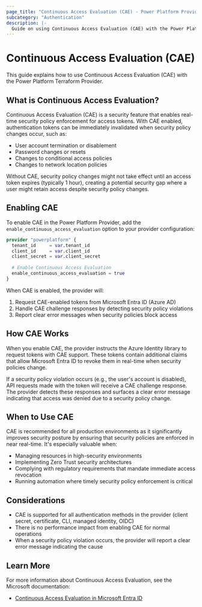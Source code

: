 ```yaml
---
page_title: "Continuous Access Evaluation (CAE) - Power Platform Provider"
subcategory: "Authentication"
description: |-
  Guide on using Continuous Access Evaluation (CAE) with the Power Platform Terraform Provider.
---
```


# Continuous Access Evaluation (CAE)

This guide explains how to use Continuous Access Evaluation (CAE) with the Power Platform Terraform Provider.

## What is Continuous Access Evaluation?

Continuous Access Evaluation (CAE) is a security feature that enables real-time security policy enforcement for access tokens. 
With CAE enabled, authentication tokens can be immediately invalidated when security policy changes occur, such as:

- User account termination or disablement
- Password changes or resets
- Changes to conditional access policies
- Changes to network location policies

Without CAE, security policy changes might not take effect until an access token expires (typically 1 hour), creating a 
potential security gap where a user might retain access despite security policy changes.

## Enabling CAE

To enable CAE in the Power Platform Provider, add the `enable_continuous_access_evaluation` option to your provider configuration:

```terraform
provider "powerplatform" {
  tenant_id     = var.tenant_id
  client_id     = var.client_id
  client_secret = var.client_secret
  
  # Enable Continuous Access Evaluation
  enable_continuous_access_evaluation = true
}
```

When CAE is enabled, the provider will:

1. Request CAE-enabled tokens from Microsoft Entra ID (Azure AD)
2. Handle CAE challenge responses by detecting security policy violations
3. Report clear error messages when security policies block access

## How CAE Works

When you enable CAE, the provider instructs the Azure Identity library to request tokens with CAE support. These tokens 
contain additional claims that allow Microsoft Entra ID to revoke them in real-time when security policies change.

If a security policy violation occurs (e.g., the user's account is disabled), API requests made with the token will 
receive a CAE challenge response. The provider detects these responses and surfaces a clear error message indicating 
that access was denied due to a security policy change.

## When to Use CAE

CAE is recommended for all production environments as it significantly improves security posture by ensuring that 
security policies are enforced in near real-time. It's especially valuable when:

- Managing resources in high-security environments
- Implementing Zero Trust security architectures
- Complying with regulatory requirements that mandate immediate access revocation
- Running automation where timely security policy enforcement is critical

## Considerations

- CAE is supported for all authentication methods in the provider (client secret, certificate, CLI, managed identity, OIDC)
- There is no performance impact from enabling CAE for normal operations
- When a security policy violation occurs, the provider will report a clear error message indicating the cause

## Learn More

For more information about Continuous Access Evaluation, see the Microsoft documentation:

- [Continuous Access Evaluation in Microsoft Entra ID](https://learn.microsoft.com/en-us/entra/identity/conditional-access/concept-continuous-access-evaluation)
